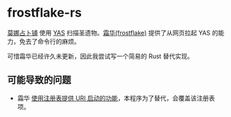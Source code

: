 # frostflake-rs

[莫娜占卜铺](https://www.mona-uranai.com/) 使用 [YAS](https://github.com/wormtql/yas) 扫描圣遗物。[霜华(frostflake)](https://github.com/YuehaiTeam/frostflake) 提供了从网页拉起 YAS 的能力，免去了命令行的麻烦。

可惜霜华已经许久未更新，因此我尝试写一个简易的 Rust 替代实现。

## 可能导致的问题

- 霜华 [使用注册表提供 URI 启动的功能](https://learn.microsoft.com/en-us/previous-versions/windows/internet-explorer/ie-developer/platform-apis/aa767914(v=vs.85))，本程序为了替代，会覆盖该注册表项。 
